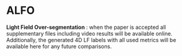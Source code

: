# ALFO
**Light Field Over-segmentation** : 
when the paper is accepted all supplementary files including video results will be available online.
Additionally, the generated 4D LF labels with all used metrics will be available here for any future comparisons.
